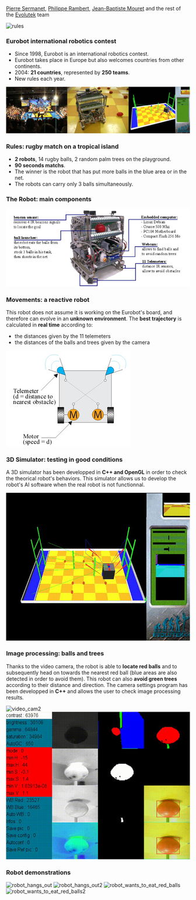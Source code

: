 [Pierre Sermanet](https://sermanet.github.io/home/), [Philippe Rambert](linkedin.com/in/philipperambert), [Jean-Baptiste Mouret](https://members.loria.fr/JBMouret/) and the rest of the [Evolutek](http://www.evolutek.org) team<br>

![rules](videos/rules.gif)

### Eurobot international robotics contest

- Since 1998, Eurobot is an international robotics contest.
- Eurobot takes place in Europe but also welcomes countries from other continents.
- 2004: **21 countries**, represented by **250 teams**.
- New rules each year.

![robot_combo](images/robot_combo.jpg)

### Rules: rugby match on a tropical island

- **2 robots**, 14 rugby balls, 2 random palm trees on the playground.
- **90 seconds matchs**.
- The winner is the robot that has put more balls in the blue area or in the net.
- The robots can carry only 3 balls simultaneously.

### The Robot: main components

![robot_description](images/robot_description.jpg)

### Movements: a reactive robot

This robot does not assume it is working on the Eurobot's board, and therefore can evolve in an **unknown environment**.
The **best trajectory** is calculated in **real time** according to:
- the distances given by the 11 telemeters
- the distances of the balls and trees given by the camera

![braitenberg](images/braitenberg.jpg)

### 3D Simulator: testing in good conditions

A 3D simulator has been developped in **C++ and OpenGL** in order to check the theorical robot's behaviors.
This simulator allows us to develop the robot's AI software when the real robot is not functionnal.

![robot_final_behavior](videos/robot_final_behavior.gif)

### Image processing: balls and trees

Thanks to the video camera, the robot is able to **locate red balls** and to subsequently head on towards the nearest red ball (blue areas are also detected in order to avoid them).
This robot can also **avoid green trees** according to their distance and direction.
The camera settings program has been developped in **C++** and allows the user to check image processing results.


![video_cam2](videos/videocam2.gif)
![video_cam](videos/videocam.gif)

### Robot demonstrations

![robot_hangs_out](videos/robot_hangs_out.gif)
![robot_hangs_out2](videos/robot_hangs_out2.gif)
![robot_wants_to_eat_red_balls](videos/robot_wants_to_eat_red_balls.gif)
![robot_wants_to_eat_red_balls2](videos/robot_wants_to_eat_red_balls2.gif)
